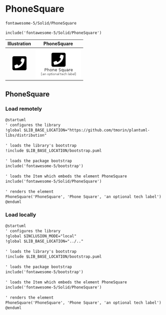 # PhoneSquare


```text
fontawesome-5/Solid/PhoneSquare
```

```text
include('fontawesome-5/Solid/PhoneSquare')
```



| Illustration | PhoneSquare |
| :---: | :---: |
| ![illustration for Illustration](../../fontawesome-5/Solid/PhoneSquare.png) | ![illustration for PhoneSquare](../../fontawesome-5/Solid/PhoneSquare.Local.png) |




## PhoneSquare

### Load remotely
```plantuml
@startuml
' configures the library
!global $LIB_BASE_LOCATION="https://github.com/tmorin/plantuml-libs/distribution"

' loads the library's bootstrap
!include $LIB_BASE_LOCATION/bootstrap.puml

' loads the package bootstrap
include('fontawesome-5/bootstrap')

' loads the Item which embeds the element PhoneSquare
include('fontawesome-5/Solid/PhoneSquare')

' renders the element
PhoneSquare('PhoneSquare', 'Phone Square', 'an optional tech label')
@enduml
```

### Load locally
```plantuml
@startuml
' configures the library
!global $INCLUSION_MODE="local"
!global $LIB_BASE_LOCATION="../.."

' loads the library's bootstrap
!include $LIB_BASE_LOCATION/bootstrap.puml

' loads the package bootstrap
include('fontawesome-5/bootstrap')

' loads the Item which embeds the element PhoneSquare
include('fontawesome-5/Solid/PhoneSquare')

' renders the element
PhoneSquare('PhoneSquare', 'Phone Square', 'an optional tech label')
@enduml
```


